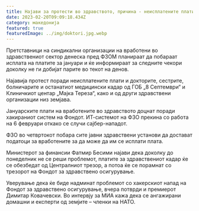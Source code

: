 ```yaml
---
title: Најави за протести во здравството, причина - неисплатените плати
date: 2023-02-20T09:09:18.434Z
category: македонија
featured: true
featuredImage: ../img/doktori.jpg.webp
---
```


<!--StartFragment-->

Претставници на синдикални организации на вработени во здравствениот сектор денеска пред ФЗОМ планираат да побараат исплата на платите за јануари и ќе информираат за следните чекори доколку не ги добијат парите во текот на денов.

Најавија протест поради неисплатените плати и докторите, сестрите, болничарите и останатиот медицински кадар од ГОБ „8 Септември“ и Клиничкиот центар „Мајка Тереза“, како и од други здравствени организации низ земјава.

<!--EndFragment-->

<!--StartFragment-->

Јануарските плати на вработените во здравството доцнат поради хакираниот систем на Фондот. ИТ-системот на ФЗО прекина со работа на 6 февруари откако се случи сајбер-нападот.

ФЗО во четвртокот побара сите јавни здравствени установи да достават податоци за вработените за да може да им се исплати плата.

Министерот за финансии Фатмир Бесими најави дека доколку до понеделник не се реши проблемот, платите за здравствениот кадар ќе се обезбедат од Централниот трезор, а потоа ќе се порамнат со трезорот на Фондот за здравствено осигурување.

Уверување дека ќе биде надминат проблемот со хакерскиот напад на Фондот за здравствено осигурување, вчера потврди и премиерот Димитар Ковачевски. Во интервју за МИА кажа дека се ангажирани домашни и експерти од земјите – членки на НАТО.

<!--EndFragment-->
